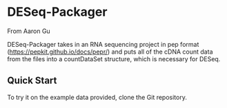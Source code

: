 # DESeq-Packager
From Aaron Gu

DESeq-Packager takes in an RNA sequencing project in pep format (https://pepkit.github.io/docs/pepr/) and puts all of the cDNA count data from the files into a countDataSet structure, which is necessary for DESeq.

## Quick Start
To try it on the example data provided, clone the Git repository. 
